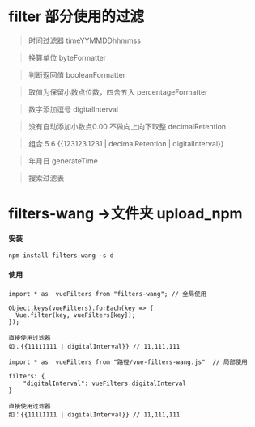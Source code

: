 # filter 部分使用的过滤

> 时间过滤器 timeYYMMDDhhmmss

> 换算单位   byteFormatter

> 判断返回值   booleanFormatter

> 取值为保留小数点位数，四舍五入   percentageFormatter

> 数字添加逗号   digitalInterval

> 没有自动添加小数点0.00 不做向上向下取整   decimalRetention

> 组合 5 6   {{123123.1231 | decimalRetention | digitalInterval}}

>年月日 generateTime

> 搜索过滤表

# filters-wang  ->文件夹 upload_npm

#### 安装

```
npm install filters-wang -s-d
```

#### 使用

```
import * as  vueFilters from "filters-wang"; // 全局使用

Object.keys(vueFilters).forEach(key => {
  Vue.filter(key, vueFilters[key]);
});

直接使用过滤器
如：{{11111111 | digitalInterval}} // 11,111,111
```

```
import * as  vueFilters from "路径/vue-filters-wang.js"  // 局部使用

filters: {
    "digitalInterval": vueFilters.digitalInterval
}

直接使用过滤器
如：{{11111111 | digitalInterval}} // 11,111,111
```
